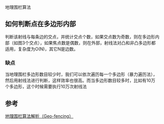 地理围栏算法





## 如何判断点在多边形内部



判断该射线与每条边的交点，并统计交点个数，如果交点数为奇数，则在多边形内部（如图3个交点），如果焦点数是偶数，则在外部，射线法对凸和非凸多边形都适用，复杂度为O(N)，其它N是边数。



### 缺点

当地理围栏多边形数目较少时，我们可以依次遍历每一个多边形（暴力遍历法），然后用射线法进行判断，这样效率也很高。而当多边形数目较多时，比如有10万个多边形，这个时候需要执行10万次射线法



## 参考

[地理围栏算法解析（Geo-fencing）](https://www.cnblogs.com/LBSer/p/4471742.html)